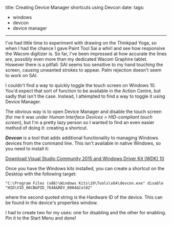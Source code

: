 title: Creating Device Manager shortcuts using Devcon 
date: 
tags:
- windows
- devcon
- device manager
---

I've had little time to experiment with drawing on the Thinkpad Yoga, so when I had the chance I gave Paint Tool Sai a whirl and see how responsive the Wacom digitizer is. So far, I've been impressed at how accurate the lines are, possibly even more than my dedicated Wacom Graphire tablet. However there is a pitfall: SAI seems too sensitive to my hand touching the screen, causing unwanted strokes to appear. Palm rejection doesn't seem to work on SAI.

I couldn't find a way to quickly toggle the touch screen on Windows 10. You'd expect that sort of function to be available in the Action Centre, but sadly that isn't the case. Instead, I attempted to find a way to toggle it using Device Manager.

The obvious way is to open Device Manager and disable the touch screen (for me it was under _Human Interface Devices > HID-compliant touch screen_), but I'm a pretty lazy person so I wanted to find an even easier method of doing it: creating a shortcut.

***Devcon*** is a tool that adds additional functionality to managing Windows devices from the command line. This isn't available in native Windows, so you need to install it:

[Download Visual Studio Community 2015 and Windows Driver Kit (WDK) 10](https://msdn.microsoft.com/en-us/windows/hardware/dn913721.aspx)

Once you have the Windows kits installed, you can create a shortcut on the Desktop with the following target:

	"C:\Program Files (x86)\Windows Kits\10\Tools\x64\devcon.exe" disable "HID\VID_06CB&PID_764A&REV_0004&Col02"

where the second quoted string is the Hardware ID of the device. This can be found in the device's properties window.

I had to create two for my uses: one for disabling and the other for enabling. Pin it to the Start Menu and done!